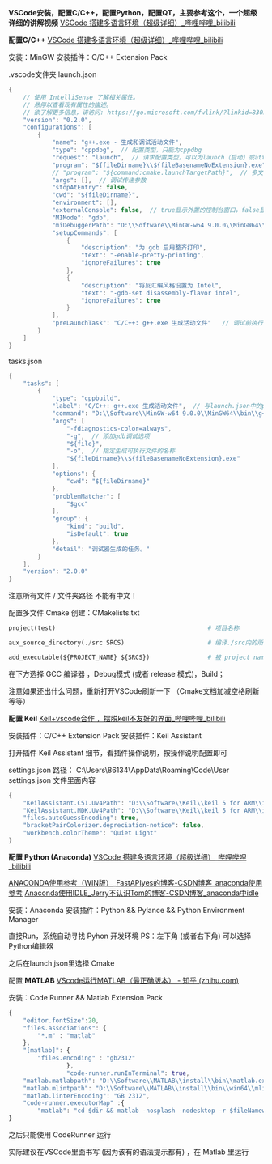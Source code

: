 **VSCode安装，配置C/C++，配置Python，配置QT，主要参考这个，一个超级详细的讲解视频**
[VSCode 搭建多语言环境（超级详细）\_哔哩哔哩\_bilibili](https://www.bilibili.com/video/av465295465)



**配置C/C++**
[VSCode 搭建多语言环境（超级详细）\_哔哩哔哩\_bilibili](https://www.bilibili.com/video/av465295465)

安装：MinGW
安装插件：C/C++ Extension Pack

.vscode文件夹
launch.json

```c
{
    // 使用 IntelliSense 了解相关属性。 
    // 悬停以查看现有属性的描述。
    // 欲了解更多信息，请访问: https://go.microsoft.com/fwlink/?linkid=830387
    "version": "0.2.0",
    "configurations": [
        {
            "name": "g++.exe - 生成和调试活动文件",
            "type": "cppdbg",  // 配置类型，只能为cppdbg
            "request": "launch",  // 请求配置类型，可以为launch（启动）或attach（附加）
            "program": "${fileDirname}\\${fileBasenameNoExtension}.exe",  // 调试程序的路径名称
            // "program": "${command:cmake.launchTargetPath}",  // 多文件Cmake使用
            "args": [],  // 调试传递参数
            "stopAtEntry": false,
            "cwd": "${fileDirname}",
            "environment": [],
            "externalConsole": false,  // true显示外置的控制台窗口，false显示内置终端
            "MIMode": "gdb",
            "miDebuggerPath": "D:\\Software\\MinGW-w64 9.0.0\\MinGW64\\bin\\gdb.exe",
            "setupCommands": [
                {
                    "description": "为 gdb 启用整齐打印",
                    "text": "-enable-pretty-printing",
                    "ignoreFailures": true
                },
                {
                    "description": "将反汇编风格设置为 Intel",
                    "text": "-gdb-set disassembly-flavor intel",
                    "ignoreFailures": true
                }
            ],
            "preLaunchTask": "C/C++: g++.exe 生成活动文件"   // 调试前执行的任务，就是之前配置的tasks.json中的label字段  使用Cmake注释掉这句话即可
        }
    ]
}
```
tasks.json
```c
{
    "tasks": [
        {
            "type": "cppbuild",
            "label": "C/C++: g++.exe 生成活动文件",  // 与launch.json中的preLaunchTask字段相同
            "command": "D:\\Software\\MinGW-w64 9.0.0\\MinGW64\\bin\\g++.exe",
            "args": [
                "-fdiagnostics-color=always",
                "-g",  // 添加gdb调试选项
                "${file}",
                "-o",  // 指定生成可执行文件的名称
                "${fileDirname}\\${fileBasenameNoExtension}.exe"
            ],
            "options": {
                "cwd": "${fileDirname}"
            },
            "problemMatcher": [
                "$gcc"
            ],
            "group": {
                "kind": "build",
                "isDefault": true
            },
            "detail": "调试器生成的任务。"
        }
    ],
    "version": "2.0.0"
}
```

注意所有文件 / 文件夹路径 不能有中文！



配置多文件 Cmake
创建：CMakelists.txt

```python
project(test)                                          # 项目名称

aux_source_directory(./src SRCS)                       # 编译./src内的所有文件

add_executable(${PROJECT_NAME} ${SRCS})                # 被 project name ，.src/所有文件.c 替换掉
```

在下方选择 GCC 编译器 ，Debug模式 (或者 release 模式)，Build；

注意如果还出什么问题，重新打开VSCode刷新一下 （Cmake文档加减空格刷新等等）



**配置 Keil** 
[Keil+vscode合作 ，摆脱keil不友好的界面\_哔哩哔哩\_bilibili](https://www.bilibili.com/video/av673176183)

安装插件：C/C++ Extension Pack 
安装插件：Keil Assistant

打开插件 Keil Assistant 细节，看插件操作说明，按操作说明配置即可

settings.json 路径： C:\Users\86134\AppData\Roaming\Code\User
settings.json 文件里面内容

```c
{
    "KeilAssistant.C51.Uv4Path": "D:\\Software\\Keil\\keil 5 for ARM\\install\\UV4\\UV4.exe",
    "KeilAssistant.MDK.Uv4Path": "D:\\Software\\Keil\\keil 5 for ARM\\install\\UV4\\UV4.exe",
    "files.autoGuessEncoding": true,
    "bracketPairColorizer.depreciation-notice": false,
    "workbench.colorTheme": "Quiet Light"
}
```



**配置 Python (Anaconda)**
[VSCode 搭建多语言环境（超级详细）\_哔哩哔哩\_bilibili](https://www.bilibili.com/video/av465295465)

[ANACONDA使用参考（WIN版）\_FastAPIyes的博客-CSDN博客\_anaconda使用参考](https://blog.csdn.net/weixin_43605788/article/details/104152011)
[Anaconda使用IDLE_Jerry不认识Tom的博客-CSDN博客_anaconda中idle](https://blog.csdn.net/qq_32119243/article/details/80017010)

安装：Anaconda
安装插件：Python && Pylance && Python Environment Manager

直接Run，系统自动寻找 Pyhon 开发环境
PS：左下角 (或者右下角) 可以选择Python编辑器

之后在launch.json里选择 Cmake



配置 **MATLAB**
[VScode运行MATLAB（最正确版本） - 知乎 (zhihu.com)](https://zhuanlan.zhihu.com/p/113231869)

安装：Code Runner && Matlab Extension Pack

```matlab
{
	"editor.fontSize":20,
	"files.associations": {
		"*.m" : "matlab"
	},
	"[matlab]": {
		"files.encoding" : "gb2312"
				},
				"code-runner.runInTerminal": true,
	"matlab.matlabpath": "D:\\Software\\MATLAB\\install\\bin\\matlab.exe",
	"matlab.mlintpath": "D:\\Software\\MATLAB\\install\\bin\\win64\\mlint.exe",
	"matlab.linterEncoding": "GB 2312",
	"code-runner.executorMap" :{
		"matlab": "cd $dir && matlab -nosplash -nodesktop -r $fileNamewithoutExt"
}
```

之后只能使用 CodeRunner 运行

实际建议在VSCode里面书写 (因为该有的语法提示都有) ，在 Matlab 里运行





